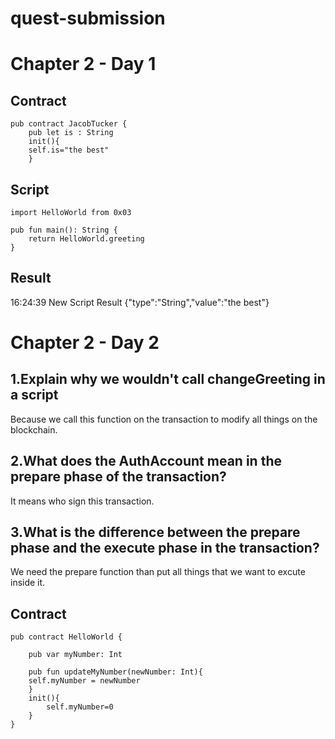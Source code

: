 # quest-submission
# Chapter 2 - Day 1
## Contract
```
pub contract JacobTucker {
    pub let is : String
    init(){
    self.is="the best"
    }
```
## Script
```
import HelloWorld from 0x03

pub fun main(): String {
    return HelloWorld.greeting
}
```
## Result
16:24:39 
New Script 
Result
{"type":"String","value":"the best"}
# Chapter 2 - Day 2
## 1.Explain why we wouldn't call changeGreeting in a script
Because we call this function on the transaction to modify all things on the blockchain.
## 2.What does the AuthAccount mean in the prepare phase of the transaction?
It means who sign this transaction.
## 3.What is the difference between the prepare phase and the execute phase in the transaction?
We need the prepare function than put all things that we want to excute inside it.
## Contract
```
pub contract HelloWorld {
    
    pub var myNumber: Int

    pub fun updateMyNumber(newNumber: Int){
    self.myNumber = newNumber
    }   
    init(){
        self.myNumber=0
    }
}
```
